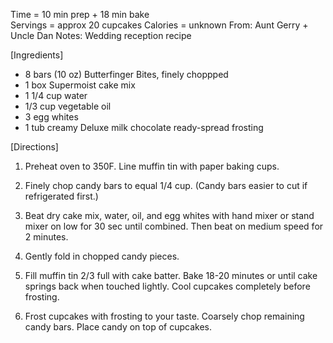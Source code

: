 Time = 10 min prep + 18 min bake\
Servings = approx 20 cupcakes
Calories = unknown
From: Aunt Gerry + Uncle Dan
Notes: Wedding reception recipe

[Ingredients]

-  8 bars (10 oz) Butterfinger Bites, finely choppped
-  1 box Supermoist cake mix
-  1 1/4 cup water
-  1/3 cup vegetable oil
-  3 egg whites
-  1 tub creamy Deluxe milk chocolate ready-spread frosting

[Directions]
1.  Preheat oven to 350F. Line muffin tin with paper baking cups. 

2.  Finely chop candy bars to equal 1/4 cup. (Candy bars easier to cut if refrigerated first.)

3.  Beat dry cake mix, water, oil, and egg whites with hand mixer or stand mixer on low for 30 sec until combined. Then beat on medium speed for 2 minutes. 

4.  Gently fold in chopped candy pieces. 

5.  Fill muffin tin 2/3 full with cake batter. Bake 18-20 minutes or until cake springs back when touched lightly. Cool cupcakes completely before frosting. 

6.  Frost cupcakes with frosting to your taste. Coarsely chop remaining candy bars. Place candy on top of cupcakes. 
